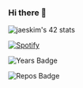 ### Hi there 👋

<!--
**m0hs1ne/m0hs1ne** is a ✨ _special_ ✨ repository because its `README.md` (this file) appears on your GitHub profile.

Here are some ideas to get you started:

- 🔭 I’m currently working on ...
- 🌱 I’m currently learning ...
- 👯 I’m looking to collaborate on ...
- 🤔 I’m looking for help with ...
- 💬 Ask me about ...
- 📫 How to reach me: ...
- 😄 Pronouns: ...
- ⚡ Fun fact: ...
-->
![jaeskim's 42 stats](https://badge42.herokuapp.com/api/stats/mel-hada?)

[![Spotify](https://spotify-m0hs1ne.vercel.app/api/spotify/?background_color=000000&border_color=ffffff)](https://open.spotify.com/user/31wgxkahtwpfmyhcl2moui5azrbm)

![Years Badge](https://badges.pufler.dev/years/m0hs1ne)

![Repos Badge](https://badges.pufler.dev/repos/m0hs1ne)
